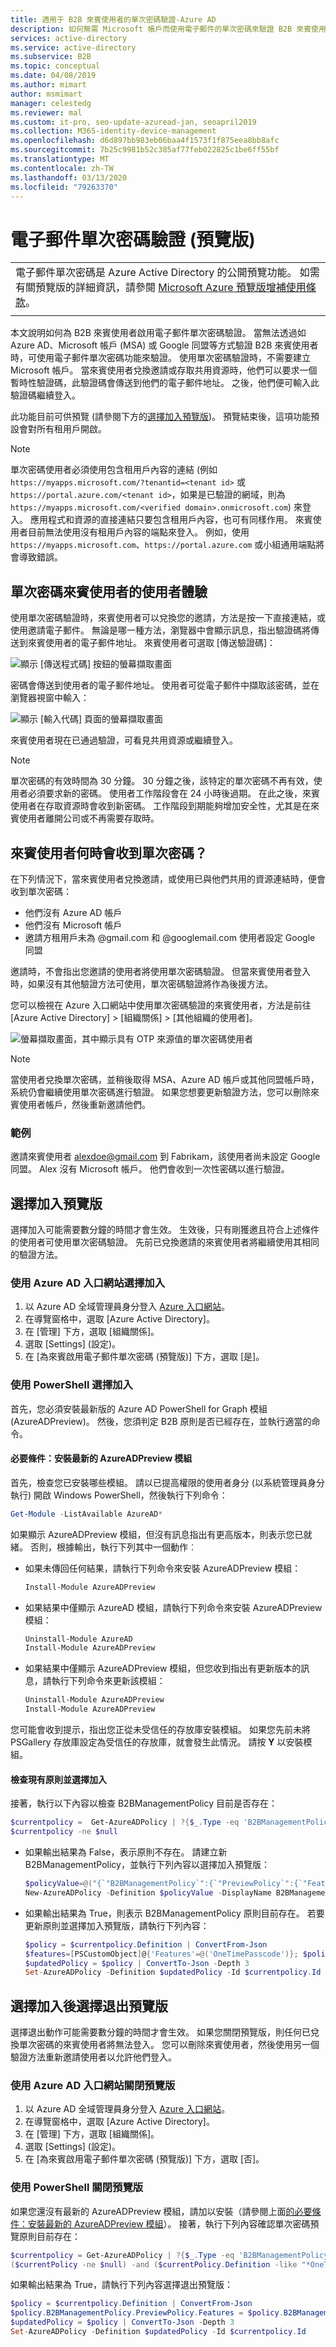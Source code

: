 ```yaml
---
title: 適用于 B2B 來賓使用者的單次密碼驗證-Azure AD
description: 如何無需 Microsoft 帳戶而使用電子郵件的單次密碼來驗證 B2B 來賓使用者。
services: active-directory
ms.service: active-directory
ms.subservice: B2B
ms.topic: conceptual
ms.date: 04/08/2019
ms.author: mimart
author: msmimart
manager: celestedg
ms.reviewer: mal
ms.custom: it-pro, seo-update-azuread-jan, seoapril2019
ms.collection: M365-identity-device-management
ms.openlocfilehash: d6d897bb983eb06baa4f1573f1f875eea8bb8afc
ms.sourcegitcommit: 7b25c9981b52c385af77feb022825c1be6ff55bf
ms.translationtype: MT
ms.contentlocale: zh-TW
ms.lasthandoff: 03/13/2020
ms.locfileid: "79263370"
---
```

# <a name="email-one-time-passcode-authentication-preview"></a>電子郵件單次密碼驗證 (預覽版)

|     |
| --- |
| 電子郵件單次密碼是 Azure Active Directory 的公開預覽功能。 如需有關預覽版的詳細資訊，請參閱 [Microsoft Azure 預覽版增補使用條款](https://azure.microsoft.com/support/legal/preview-supplemental-terms/)。|
|     |

本文說明如何為 B2B 來賓使用者啟用電子郵件單次密碼驗證。 當無法透過如 Azure AD、Microsoft 帳戶 (MSA) 或 Google 同盟等方式驗證 B2B 來賓使用者時，可使用電子郵件單次密碼功能來驗證。 使用單次密碼驗證時，不需要建立 Microsoft 帳戶。 當來賓使用者兌換邀請或存取共用資源時，他們可以要求一個暫時性驗證碼，此驗證碼會傳送到他們的電子郵件地址。 之後，他們便可輸入此驗證碼繼續登入。

此功能目前可供預覽 (請參閱下方的[選擇加入預覽版](#opting-in-to-the-preview))。 預覽結束後，這項功能預設會對所有租用戶開啟。

> [!NOTE]
> 單次密碼使用者必須使用包含租用戶內容的連結 (例如 `https://myapps.microsoft.com/?tenantid=<tenant id>` 或 `https://portal.azure.com/<tenant id>`，如果是已驗證的網域，則為 `https://myapps.microsoft.com/<verified domain>.onmicrosoft.com`) 來登入。 應用程式和資源的直接連結只要包含租用戶內容，也可有同樣作用。 來賓使用者目前無法使用沒有租用戶內容的端點來登入。 例如，使用 `https://myapps.microsoft.com`、`https://portal.azure.com` 或小組通用端點將會導致錯誤。 

## <a name="user-experience-for-one-time-passcode-guest-users"></a>單次密碼來賓使用者的使用者體驗
使用單次密碼驗證時，來賓使用者可以兌換您的邀請，方法是按一下直接連結，或使用邀請電子郵件。 無論是哪一種方法，瀏覽器中會顯示訊息，指出驗證碼將傳送到來賓使用者的電子郵件地址。 來賓使用者可選取 [傳送驗證碼]：
 
   ![顯示 [傳送程式碼] 按鈕的螢幕擷取畫面](media/one-time-passcode/otp-send-code.png)
 
密碼會傳送到使用者的電子郵件地址。 使用者可從電子郵件中擷取該密碼，並在瀏覽器視窗中輸入：
 
   ![顯示 [輸入代碼] 頁面的螢幕擷取畫面](media/one-time-passcode/otp-enter-code.png)
 
來賓使用者現在已通過驗證，可看見共用資源或繼續登入。 

> [!NOTE]
> 單次密碼的有效時間為 30 分鐘。 30 分鐘之後，該特定的單次密碼不再有效，使用者必須要求新的密碼。 使用者工作階段會在 24 小時後過期。 在此之後，來賓使用者在存取資源時會收到新密碼。 工作階段到期能夠增加安全性，尤其是在來賓使用者離開公司或不再需要存取時。

## <a name="when-does-a-guest-user-get-a-one-time-passcode"></a>來賓使用者何時會收到單次密碼？

在下列情況下，當來賓使用者兌換邀請，或使用已與他們共用的資源連結時，便會收到單次密碼：
- 他們沒有 Azure AD 帳戶 
- 他們沒有 Microsoft 帳戶 
- 邀請方租用戶未為 @gmail.com 和 @googlemail.com 使用者設定 Google 同盟 

邀請時，不會指出您邀請的使用者將使用單次密碼驗證。 但當來賓使用者登入時，如果沒有其他驗證方法可使用，單次密碼驗證將作為後援方法。 

您可以檢視在 Azure 入口網站中使用單次密碼驗證的來賓使用者，方法是前往 [Azure Active Directory] > [組織關係] > [其他組織的使用者]。

![螢幕擷取畫面，其中顯示具有 OTP 來源值的單次密碼使用者](media/one-time-passcode/otp-users.png)

> [!NOTE]
> 當使用者兌換單次密碼，並稍後取得 MSA、Azure AD 帳戶或其他同盟帳戶時，系統仍會繼續使用單次密碼進行驗證。 如果您想要更新驗證方法，您可以刪除來賓使用者帳戶，然後重新邀請他們。

### <a name="example"></a>範例
邀請來賓使用者 alexdoe@gmail.com 到 Fabrikam，該使用者尚未設定 Google 同盟。 Alex 沒有 Microsoft 帳戶。 他們會收到一次性密碼以進行驗證。

## <a name="opting-in-to-the-preview"></a>選擇加入預覽版 
選擇加入可能需要數分鐘的時間才會生效。 生效後，只有剛獲邀且符合上述條件的使用者可使用單次密碼驗證。 先前已兌換邀請的來賓使用者將繼續使用其相同的驗證方法。

### <a name="to-opt-in-using-the-azure-ad-portal"></a>使用 Azure AD 入口網站選擇加入
1.  以 Azure AD 全域管理員身分登入 [Azure 入口網站](https://portal.azure.com/)。
2.  在導覽窗格中，選取 [Azure Active Directory]。
3.  在 [管理] 下方，選取 [組織關係]。
4.  選取 [Settings] \(設定)。
5.  在 [為來賓啟用電子郵件單次密碼 (預覽版)] 下方，選取 [是]。
 
### <a name="to-opt-in-using-powershell"></a>使用 PowerShell 選擇加入

首先，您必須安裝最新版的 Azure AD PowerShell for Graph 模組 (AzureADPreview)。 然後，您須判定 B2B 原則是否已經存在，並執行適當的命令。

#### <a name="prerequisite-install-the-latest-azureadpreview-module"></a>必要條件：安裝最新的 AzureADPreview 模組
首先，檢查您已安裝哪些模組。 請以已提高權限的使用者身分 (以系統管理員身分執行) 開啟 Windows PowerShell，然後執行下列命令：
 
```powershell  
Get-Module -ListAvailable AzureAD*
```

如果顯示 AzureADPreview 模組，但沒有訊息指出有更高版本，則表示您已就緒。 否則，根據輸出，執行下列其中一個動作︰

- 如果未傳回任何結果，請執行下列命令來安裝 AzureADPreview 模組：
  
   ```powershell  
   Install-Module AzureADPreview
   ```
- 如果結果中僅顯示 AzureAD 模組，請執行下列命令來安裝 AzureADPreview 模組： 

   ```powershell 
   Uninstall-Module AzureAD 
   Install-Module AzureADPreview 
   ```
- 如果結果中僅顯示 AzureADPreview 模組，但您收到指出有更新版本的訊息，請執行下列命令來更新該模組： 

   ```powershell 
   Uninstall-Module AzureADPreview 
   Install-Module AzureADPreview 
  ```

您可能會收到提示，指出您正從未受信任的存放庫安裝模組。 如果您先前未將 PSGallery 存放庫設定為受信任的存放庫，就會發生此情況。 請按 **Y** 以安裝模組。

#### <a name="check-for-existing-policies-and-opt-in"></a>檢查現有原則並選擇加入

接著，執行以下內容以檢查 B2BManagementPolicy 目前是否存在：

```powershell 
$currentpolicy =  Get-AzureADPolicy | ?{$_.Type -eq 'B2BManagementPolicy' -and $_.IsOrganizationDefault -eq $true} | select -First 1
$currentpolicy -ne $null
```
- 如果輸出結果為 False，表示原則不存在。 請建立新 B2BManagementPolicy，並執行下列內容以選擇加入預覽版：

   ```powershell 
   $policyValue=@("{`"B2BManagementPolicy`":{`"PreviewPolicy`":{`"Features`":[`"OneTimePasscode`"]}}}")
   New-AzureADPolicy -Definition $policyValue -DisplayName B2BManagementPolicy -Type B2BManagementPolicy -IsOrganizationDefault $true
   ```

- 如果輸出結果為 True，則表示 B2BManagementPolicy 原則目前存在。 若要更新原則並選擇加入預覽版，請執行下列內容：
  
   ```powershell 
   $policy = $currentpolicy.Definition | ConvertFrom-Json
   $features=[PSCustomObject]@{'Features'=@('OneTimePasscode')}; $policy.B2BManagementPolicy | Add-Member 'PreviewPolicy' $features -Force; $policy.B2BManagementPolicy
   $updatedPolicy = $policy | ConvertTo-Json -Depth 3
   Set-AzureADPolicy -Definition $updatedPolicy -Id $currentpolicy.Id
   ```

## <a name="opting-out-of-the-preview-after-opting-in"></a>選擇加入後選擇退出預覽版
選擇退出動作可能需要數分鐘的時間才會生效。 如果您關閉預覽版，則任何已兌換單次密碼的來賓使用者將無法登入。 您可以刪除來賓使用者，然後使用另一個驗證方法重新邀請使用者以允許他們登入。

### <a name="to-turn-off-the-preview-using-the-azure-ad-portal"></a>使用 Azure AD 入口網站關閉預覽版
1.  以 Azure AD 全域管理員身分登入 [Azure 入口網站](https://portal.azure.com/)。
2.  在導覽窗格中，選取 [Azure Active Directory]。
3.  在 [管理] 下方，選取 [組織關係]。
4.  選取 [Settings] \(設定)。
5.  在 [為來賓啟用電子郵件單次密碼 (預覽版)] 下方，選取 [否]。

### <a name="to-turn-off-the-preview-using-powershell"></a>使用 PowerShell 關閉預覽版
如果您還沒有最新的 AzureADPreview 模組，請加以安裝（請參閱上面[的必要條件：安裝最新的 AzureADPreview 模組](#prerequisite-install-the-latest-azureadpreview-module)）。 接著，執行下列內容確認單次密碼預覽原則目前存在：

```powershell 
$currentpolicy = Get-AzureADPolicy | ?{$_.Type -eq 'B2BManagementPolicy' -and $_.IsOrganizationDefault -eq $true} | select -First 1
($currentPolicy -ne $null) -and ($currentPolicy.Definition -like "*OneTimePasscode*")
```

如果輸出結果為 True，請執行下列內容選擇退出預覽版：

```powershell 
$policy = $currentpolicy.Definition | ConvertFrom-Json
$policy.B2BManagementPolicy.PreviewPolicy.Features = $policy.B2BManagementPolicy.PreviewPolicy.Features.Where({$_ -ne "OneTimePasscode"})
$updatedPolicy = $policy | ConvertTo-Json -Depth 3
Set-AzureADPolicy -Definition $updatedPolicy -Id $currentpolicy.Id
```

